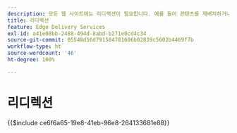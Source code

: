 ```yaml
---
description: 모든 웹 사이트에는 리디렉션이 필요합니다. 예를 들어 콘텐츠를 재배치하거나 삭제하는 경우에도 사용자가 해당 콘텐츠 또는 차선책을 계속 찾을 수 있기를 원합니다. 콘텐츠 삭제에 대한 자세한 내용은 콘텐츠 작성 및 게시 문서를 참조하십시오.
title: 리디렉션
feature: Edge Delivery Services
exl-id: a41e08bb-2488-494d-8abd-b271e0cd4c34
source-git-commit: 05548d56d791584781606b02839c5602b4469f7b
workflow-type: ht
source-wordcount: '46'
ht-degree: 100%

---
```


# 리디렉션

{{$include ce6f6a65-19e8-41eb-96e8-264133681e88}}
